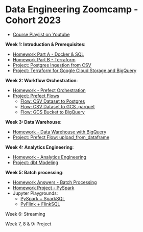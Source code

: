 # Data Engineering Zoomcamp - Cohort 2023

- [Course Playlist on Youtube](https://www.youtube.com/playlist?list=PL3MmuxUbc_hJed7dXYoJw8DoCuVHhGEQb)

**Week 1: Introduction & Prerequisites**:

- [Homework Part A - Docker & SQL](https://github.com/iobruno/data-engineering-zoomcamp/blob/master/homework/week_1a.md)
- [Homework Part B - Terraform](https://github.com/iobruno/data-engineering-zoomcamp/blob/master/homework/week_1b.md)
- [Project: Postgres Ingestion from CSV](https://github.com/iobruno/data-engineering-zoomcamp/tree/master/week1/)
- [Project: Terraform for Google Cloud Storage and BigQuery](https://github.com/iobruno/data-engineering-zoomcamp/tree/master/week1/terraform)

**Week 2: Workflow Orchestration**:
- [Homework - Prefect Orchestration](https://github.com/iobruno/data-engineering-zoomcamp/blob/master/homework/week_2.md)
- [Project: Prefect Flows](https://github.com/iobruno/data-engineering-zoomcamp/tree/master/week2/prefect)
  - [Flow: CSV Dataset to Postgres](https://github.com/iobruno/data-engineering-zoomcamp/blob/master/week2/prefect/flows/flow_pg_ingest.py)
  - [Flow: CSV Dataset to GCS .parquet](https://github.com/iobruno/data-engineering-zoomcamp/blob/master/week2/prefect/flows/flow_web_csv_dataset_to_gcs.py)
  - [Flow: GCS Bucket to BigQuery](https://github.com/iobruno/data-engineering-zoomcamp/blob/master/week2/prefect/flows/flow_gcs_to_bq.py)

**Week 3: Data Warehouse**:
- [Homework - Data Warehouse with BigQuery](https://github.com/iobruno/data-engineering-zoomcamp/blob/master/homework/week_3.md)
- [Project: Prefect Flow: upload_from_dataframe](https://github.com/iobruno/data-engineering-zoomcamp/blob/master/week3/prefect/flows/flow_web_csv_to_gcs.py)

**Week 4: Analytics Engineering**:
- [Homework - Analytics Engineering](https://github.com/iobruno/data-engineering-zoomcamp/blob/master/homework/week_4.md)
- [Project: dbt Modeling](https://github.com/iobruno/data-engineering-zoomcamp/tree/master/week4)

**Week 5: Batch processing**:
- [Homework Answers - Batch Processing](https://github.com/iobruno/data-engineering-zoomcamp/blob/master/homework/week_5.md)
- [Homework Project - PySpark](https://github.com/iobruno/data-engineering-zoomcamp/blob/master/week5/pyspark/pyspark_homework.ipynb)
- Jupyter Playgrounds:
  - [PySpark + SparkSQL](https://github.com/iobruno/data-engineering-zoomcamp/blob/master/week5/pyspark/pyspark_playground.ipynb)
  - [PyFlink + FlinkSQL](https://github.com/iobruno/data-engineering-zoomcamp/blob/master/week5/pyflink/pyflink_playground.ipynb)

Week 6: Streaming

Week 7, 8 & 9: Project
